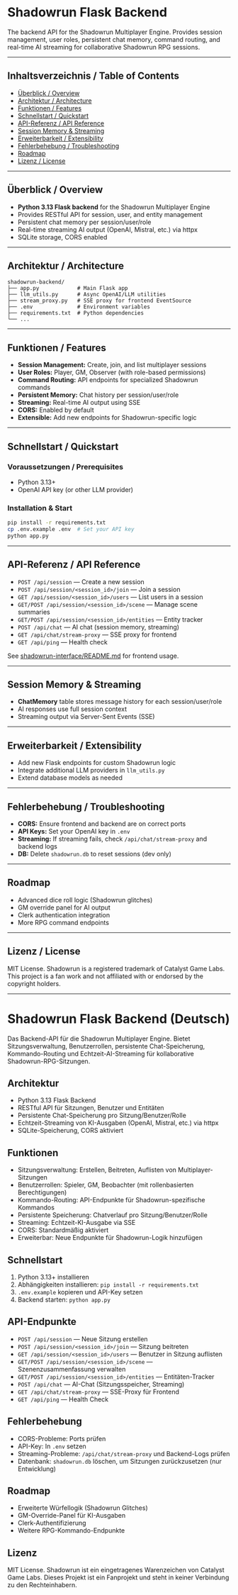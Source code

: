 # Shadowrun Flask Backend

The backend API for the Shadowrun Multiplayer Engine. Provides session management, user roles, persistent chat memory, command routing, and real-time AI streaming for collaborative Shadowrun RPG sessions.

---

## Inhaltsverzeichnis / Table of Contents
- [Überblick / Overview](#überblick--overview)
- [Architektur / Architecture](#architektur--architecture)
- [Funktionen / Features](#funktionen--features)
- [Schnellstart / Quickstart](#schnellstart--quickstart)
- [API-Referenz / API Reference](#api-referenz--api-reference)
- [Session Memory & Streaming](#session-memory--streaming)
- [Erweiterbarkeit / Extensibility](#erweiterbarkeit--extensibility)
- [Fehlerbehebung / Troubleshooting](#fehlerbehebung--troubleshooting)
- [Roadmap](#roadmap)
- [Lizenz / License](#lizenz--license)

---

## Überblick / Overview

- **Python 3.13 Flask backend** for the Shadowrun Multiplayer Engine
- Provides RESTful API for session, user, and entity management
- Persistent chat memory per session/user/role
- Real-time streaming AI output (OpenAI, Mistral, etc.) via httpx
- SQLite storage, CORS enabled

---

## Architektur / Architecture

```
shadowrun-backend/
├── app.py            # Main Flask app
├── llm_utils.py      # Async OpenAI/LLM utilities
├── stream_proxy.py   # SSE proxy for frontend EventSource
├── .env              # Environment variables
├── requirements.txt  # Python dependencies
└── ...
```

---

## Funktionen / Features
- **Session Management:** Create, join, and list multiplayer sessions
- **User Roles:** Player, GM, Observer (with role-based permissions)
- **Command Routing:** API endpoints for specialized Shadowrun commands
- **Persistent Memory:** Chat history per session/user/role
- **Streaming:** Real-time AI output using SSE
- **CORS:** Enabled by default
- **Extensible:** Add new endpoints for Shadowrun-specific logic

---

## Schnellstart / Quickstart

### Voraussetzungen / Prerequisites
- Python 3.13+
- OpenAI API key (or other LLM provider)

### Installation & Start
```sh
pip install -r requirements.txt
cp .env.example .env  # Set your API key
python app.py
```

---

## API-Referenz / API Reference

- `POST /api/session` — Create a new session
- `POST /api/session/<session_id>/join` — Join a session
- `GET /api/session/<session_id>/users` — List users in a session
- `GET/POST /api/session/<session_id>/scene` — Manage scene summaries
- `GET/POST /api/session/<session_id>/entities` — Entity tracker
- `POST /api/chat` — AI chat (session memory, streaming)
- `GET /api/chat/stream-proxy` — SSE proxy for frontend
- `GET /api/ping` — Health check

See [shadowrun-interface/README.md](../shadowrun-interface/README.md) for frontend usage.

---

## Session Memory & Streaming
- **ChatMemory** table stores message history for each session/user/role
- AI responses use full session context
- Streaming output via Server-Sent Events (SSE)

---

## Erweiterbarkeit / Extensibility
- Add new Flask endpoints for custom Shadowrun logic
- Integrate additional LLM providers in `llm_utils.py`
- Extend database models as needed

---

## Fehlerbehebung / Troubleshooting
- **CORS:** Ensure frontend and backend are on correct ports
- **API Keys:** Set your OpenAI key in `.env`
- **Streaming:** If streaming fails, check `/api/chat/stream-proxy` and backend logs
- **DB:** Delete `shadowrun.db` to reset sessions (dev only)

---

## Roadmap
- Advanced dice roll logic (Shadowrun glitches)
- GM override panel for AI output
- Clerk authentication integration
- More RPG command endpoints

---

## Lizenz / License
MIT License. Shadowrun is a registered trademark of Catalyst Game Labs. This project is a fan work and not affiliated with or endorsed by the copyright holders.

---

# Shadowrun Flask Backend (Deutsch)

Das Backend-API für die Shadowrun Multiplayer Engine. Bietet Sitzungsverwaltung, Benutzerrollen, persistente Chat-Speicherung, Kommando-Routing und Echtzeit-AI-Streaming für kollaborative Shadowrun-RPG-Sitzungen.

## Architektur
- Python 3.13 Flask Backend
- RESTful API für Sitzungen, Benutzer und Entitäten
- Persistente Chat-Speicherung pro Sitzung/Benutzer/Rolle
- Echtzeit-Streaming von KI-Ausgaben (OpenAI, Mistral, etc.) via httpx
- SQLite-Speicherung, CORS aktiviert

## Funktionen
- Sitzungsverwaltung: Erstellen, Beitreten, Auflisten von Multiplayer-Sitzungen
- Benutzerrollen: Spieler, GM, Beobachter (mit rollenbasierten Berechtigungen)
- Kommando-Routing: API-Endpunkte für Shadowrun-spezifische Kommandos
- Persistente Speicherung: Chatverlauf pro Sitzung/Benutzer/Rolle
- Streaming: Echtzeit-KI-Ausgabe via SSE
- CORS: Standardmäßig aktiviert
- Erweiterbar: Neue Endpunkte für Shadowrun-Logik hinzufügen

## Schnellstart
1. Python 3.13+ installieren
2. Abhängigkeiten installieren: `pip install -r requirements.txt`
3. `.env.example` kopieren und API-Key setzen
4. Backend starten: `python app.py`

## API-Endpunkte
- `POST /api/session` — Neue Sitzung erstellen
- `POST /api/session/<session_id>/join` — Sitzung beitreten
- `GET /api/session/<session_id>/users` — Benutzer in Sitzung auflisten
- `GET/POST /api/session/<session_id>/scene` — Szenenzusammenfassung verwalten
- `GET/POST /api/session/<session_id>/entities` — Entitäten-Tracker
- `POST /api/chat` — AI-Chat (Sitzungsspeicher, Streaming)
- `GET /api/chat/stream-proxy` — SSE-Proxy für Frontend
- `GET /api/ping` — Health Check

## Fehlerbehebung
- CORS-Probleme: Ports prüfen
- API-Key: In `.env` setzen
- Streaming-Probleme: `/api/chat/stream-proxy` und Backend-Logs prüfen
- Datenbank: `shadowrun.db` löschen, um Sitzungen zurückzusetzen (nur Entwicklung)

## Roadmap
- Erweiterte Würfellogik (Shadowrun Glitches)
- GM-Override-Panel für KI-Ausgaben
- Clerk-Authentifizierung
- Weitere RPG-Kommando-Endpunkte

## Lizenz
MIT License. Shadowrun ist ein eingetragenes Warenzeichen von Catalyst Game Labs. Dieses Projekt ist ein Fanprojekt und steht in keiner Verbindung zu den Rechteinhabern.
